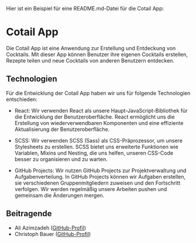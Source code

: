 Hier ist ein Beispiel für eine README.md-Datei für die Cotail App:

# Cotail App

Die Cotail App ist eine Anwendung zur Erstellung und Entdeckung von Cocktails. Mit dieser App können Benutzer ihre eigenen Cocktails erstellen, Rezepte teilen und neue Cocktails von anderen Benutzern entdecken.

## Technologien

Für die Entwicklung der Cotail App haben wir uns für folgende Technologien entschieden:

- React: Wir verwenden React als unsere Haupt-JavaScript-Bibliothek für die Entwicklung der Benutzeroberfläche. React ermöglicht uns die Erstellung von wiederverwendbaren Komponenten und eine effiziente Aktualisierung der Benutzeroberfläche.

- SCSS: Wir verwenden SCSS (Sass) als CSS-Präprozessor, um unsere Stylesheets zu erstellen. SCSS bietet uns erweiterte Funktionen wie Variablen, Mixins und Nesting, die uns helfen, unseren CSS-Code besser zu organisieren und zu warten.

- GitHub Projects: Wir nutzen GitHub Projects zur Projektverwaltung und Aufgabenverteilung. In GitHub Projects können wir Aufgaben erstellen, sie verschiedenen Gruppenmitgliedern zuweisen und den Fortschritt verfolgen. Wir werden regelmäßig unsere Arbeiten pushen und gemeinsam die Änderungen mergen.


## Beitragende

- Ali Azimzadeh ([GitHub-Profil](https://github.com/ali3a1991))
- Christoph Bauer ([GitHub-Profil](https://github.com/Chr1ss0))
